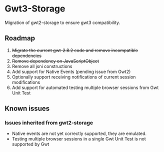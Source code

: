# Gwt3-Storage

Migration of gwt2-storage to ensure gwt3 compatibility.

## Roadmap

 1. ~~Migrate the current gwt-2.8.2 code and remove incompatible dependencies~~
 2. ~~Remove dependency on JavaScriptObject~~  
 3. Remove all jsni constructions
 4. Add support for Native Events (pending issue from Gwt2)
 5. Optionally support receiving notifications of current session modifications 
 6. Add support for automated testing multiple browser sessions from Gwt Unit Test

## Known issues

### Issues inherited from gwt2-storage

 - Native events are not yet correctly supported, they are emulated.
 - Testing multiple browser sessions in a single Gwt Unit Test is not supported by Gwt